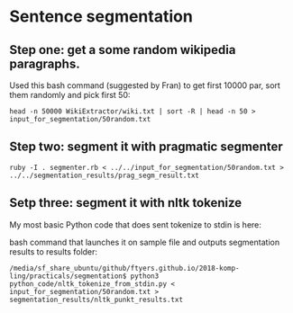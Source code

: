 # Sentence segmentation

## Step one: get a some random wikipedia paragraphs. 

Used this bash command (suggested by Fran) to get first 10000 par, sort them randomly and pick first 50:

`head -n 50000 WikiExtractor/wiki.txt | sort -R | head -n 50 >  input_for_segmentation/50random.txt`

## Step two: segment it with pragmatic segmenter

`ruby -I . segmenter.rb < ../../input_for_segmentation/50random.txt > ../../segmentation_results/prag_segm_result.txt`


## Setp three: segment it with nltk tokenize

My most basic Python code that does sent tokenize to stdin is here:

bash command that launches it on sample file and outputs segmentation results to results folder:

`/media/sf_share_ubuntu/github/ftyers.github.io/2018-komp-ling/practicals/segmentation$ python3 python_code/nltk_tokenize_from_stdin.py < input_for_segmentation/50random.txt > segmentation_results/nltk_punkt_results.txt`


